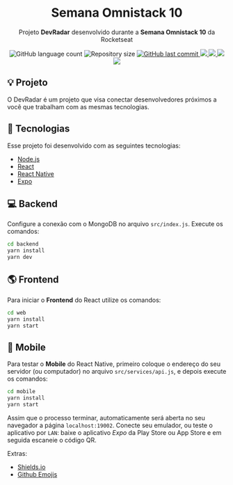 <h1 align="center">Semana Omnistack 10</h1>
<p align="center">Projeto <strong>DevRadar</strong> desenvolvido durante a <strong>Semana Omnistack 10</strong> da Rocketseat</p>

<p align="center">
  <img alt="GitHub language count" src="https://img.shields.io/github/languages/count/JohnEmerson1406/semanaomnistack10">

  <img alt="Repository size" src="https://img.shields.io/github/repo-size/JohnEmerson1406/semanaomnistack10">
  
  <a href="https://github.com/JohnEmerson1406/semanaomnistack10/commits/master">
    <img alt="GitHub last commit" src="https://img.shields.io/github/last-commit/JohnEmerson1406/semanaomnistack10">
  </a>

  <a aria-label="Versão do Node" href="https://github.com/nodejs/node/blob/master/doc/changelogs/CHANGELOG_V12.md#12.13.1">
    <img src="https://img.shields.io/badge/node.js@lts-12.13.1-informational?logo=Node.JS"></img>
  </a>

  <a aria-label="Versão do React" href="https://github.com/facebook/react/blob/master/CHANGELOG.md#16120-november-14-2019">
    <img src="https://img.shields.io/badge/react-16.12.0-informational?logo=react"></img>
  </a>

  <a aria-label="Versão do React Native" href="https://github.com/react-native-community/releases/blob/master/CHANGELOG.md#0614">
    <img src="https://img.shields.io/badge/react_native-0.61.4-informational?logo=react"></img>
  </a>

  <a aria-label="Versão do Expo" href="https://www.npmjs.com/package/expo-cli/v/3.11.7">
    <img src="https://img.shields.io/badge/expo--CLI-3.11.7-informational?logo=expo"></img>
  </a>
</p>


## :bulb: Projeto

O DevRadar é um projeto que visa conectar desenvolvedores próximos a você que trabalham com as mesmas tecnologias.


## :rocket: Tecnologias

Esse projeto foi desenvolvido com as seguintes tecnologias:

- [Node.js](https://nodejs.org/en/)
- [React](https://reactjs.org)
- [React Native](https://facebook.github.io/react-native/)
- [Expo](https://expo.io/)


## :computer: Backend

Configure a conexão com o MongoDB no arquivo `src/index.js`.
Execute os comandos:
```bash
cd backend
yarn install
yarn dev
```


## :earth_americas: Frontend

Para iniciar o **Frontend** do React utilize os comandos:
```bash
cd web
yarn install
yarn start
```


## :iphone: Mobile

Para testar o **Mobile** do React Native, primeiro coloque o endereço do seu servidor (ou computador) no arquivo `src/services/api.js`, e depois execute os comandos:
```bash
cd mobile
yarn install
yarn start
```
Assim que o processo terminar, automaticamente será aberta no seu navegador a página `localhost:19002`. Conecte seu emulador, ou teste o aplicativo por `LAN`: baixe o aplicativo *Expo* da Play Store ou App Store e em seguida escaneie o código QR.


Extras:
- [Shields.io](https://shields.io/)
- [Github Emojis](https://gist.github.com/rxaviers/7360908)
